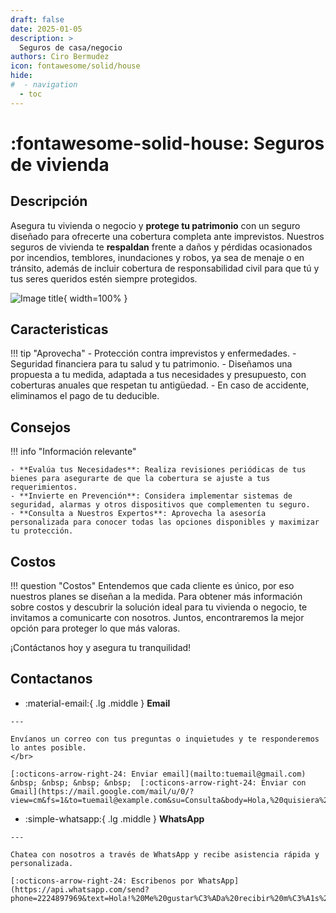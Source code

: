 ```yaml
---
draft: false
date: 2025-01-05
description: >
  Seguros de casa/negocio
authors: Ciro Bermudez
icon: fontawesome/solid/house
hide: 
#  - navigation
  - toc
---
```


# :fontawesome-solid-house: Seguros de vivienda

## Descripción

<div class="justify" markdown>

Asegura tu vivienda o negocio y **protege tu patrimonio** con un seguro diseñado para ofrecerte una cobertura completa ante imprevistos. Nuestros seguros de vivienda te **respaldan** frente a daños y pérdidas ocasionados por incendios, temblores, inundaciones y robos, ya sea de menaje o en tránsito, además de incluir cobertura de responsabilidad civil para que tú y tus seres queridos estén siempre protegidos.

</div>

![Image title](https://dummyimage.com/600x200/f5f5f5/aaaaaa?text=–%20Image%20–){ width=100% }

## Caracteristicas

!!! tip "Aprovecha"
    - Protección contra imprevistos y enfermedades.
    - Seguridad financiera para tu salud y tu patrimonio.
    - Diseñamos una propuesta a tu medida, adaptada a tus necesidades y presupuesto, con coberturas anuales que respetan tu antigüedad.
    - En caso de accidente, eliminamos el pago de tu deducible.

## Consejos

!!! info "Información relevante"

    - **Evalúa tus Necesidades**: Realiza revisiones periódicas de tus bienes para asegurarte de que la cobertura se ajuste a tus requerimientos.
    - **Invierte en Prevención**: Considera implementar sistemas de seguridad, alarmas y otros dispositivos que complementen tu seguro.
    - **Consulta a Nuestros Expertos**: Aprovecha la asesoría personalizada para conocer todas las opciones disponibles y maximizar tu protección.

## Costos

!!! question "Costos"
    Entendemos que cada cliente es único, por eso nuestros planes se diseñan a la medida. Para obtener más información sobre costos y descubrir la solución ideal para tu vivienda o negocio, te invitamos a comunicarte con nosotros. Juntos, encontraremos la mejor opción para proteger lo que más valoras.

¡Contáctanos hoy y asegura tu tranquilidad!

## Contactanos

<div class="grid cards" markdown>

-    :material-email:{ .lg .middle } __Email__

    ---

    Envíanos un correo con tus preguntas o inquietudes y te responderemos lo antes posible.
    </br>

    [:octicons-arrow-right-24: Enviar email](mailto:tuemail@gmail.com) &nbsp; &nbsp; &nbsp; &nbsp;  [:octicons-arrow-right-24: Enviar con Gmail](https://mail.google.com/mail/u/0/?view=cm&fs=1&to=tuemail@example.com&su=Consulta&body=Hola,%20quisiera%20más%20información.)

-    :simple-whatsapp:{ .lg .middle } __WhatsApp__

    ---

    Chatea con nosotros a través de WhatsApp y recibe asistencia rápida y personalizada.

    [:octicons-arrow-right-24: Escribenos por WhatsApp](https://api.whatsapp.com/send?phone=2224897969&text=Hola!%20Me%20gustar%C3%ADa%20recibir%20m%C3%A1s%20informaci%C3%B3n.)

</div>
